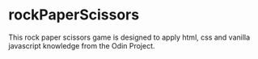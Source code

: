 # rockPaperScissors

This rock paper scissors game is designed to apply html, css and vanilla javascript knowledge from the Odin Project.

